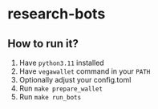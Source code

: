 # research-bots

## How to run it?

1. Have `python3.11` installed
2. Have `vegawallet` command in your `PATH`
3. Optionally adjust your config.toml
4. Run `make prepare_wallet`
5. Run `make run_bots`